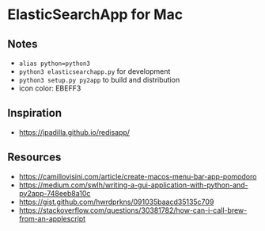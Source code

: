 # ElasticSearchApp for Mac

## Notes
* `alias python=python3`
* `python3 elasticsearchapp.py` for development
* `python3 setup.py py2app` to build and distribution
* icon color: EBEFF3

## Inspiration
* https://jpadilla.github.io/redisapp/

## Resources
* https://camillovisini.com/article/create-macos-menu-bar-app-pomodoro
* https://medium.com/swlh/writing-a-gui-application-with-python-and-py2app-748eeb8a10c
* https://gist.github.com/hwrdprkns/091035baacd35135c709
* https://stackoverflow.com/questions/30381782/how-can-i-call-brew-from-an-applescript
